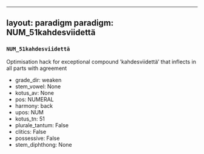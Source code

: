 
---
layout: paradigm
paradigm: NUM_51kahdesviidettä
---
### ` NUM_51kahdesviidettä `

Optimisation hack for exceptional compound ’kahdesviidettä’ that inflects in all parts with agreement
* grade_dir: weaken
* stem_vowel: None
* kotus_av: None
* pos: NUMERAL
* harmony: back
* upos: NUM
* kotus_tn: 51
* plurale_tantum: False
* clitics: False
* possessive: False
* stem_diphthong: None
